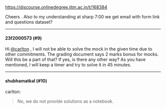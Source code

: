 https://discourse.onlinedegree.iitm.ac.in/t/168384

Cheers . Also to my understanding at sharp 7:00 we get email with form link and questions dataset?</p><hr>

<h4>23f2000573 (#9)</h4>
<p>Hi <a class="mention" href="/u/carlton">@carlton</a> , I will not be able to solve the mock in the given time due to other commitments. The grading document says 2 marks bonus for mocks. Will this be a part of that? If yes, is there any other way? As you have mentioned, I will keep a timer and try to solve it in 45 minutes.</p><hr>

<h4>shubhamatkal (#10)</h4>
<aside class="quote group-ds-students" data-post="7" data-topic="168384" data-username="carlton">
<div class="title">
<div class="quote-controls"></div>
 carlton:</div>
<blockquote>
<p>No, we do not provide solutions as a notebook.